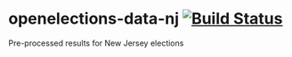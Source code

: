 # openelections-data-nj [![Build Status](https://github.com/openelections/openelections-data-nj/actions/workflows/format_tests.yml/badge.svg?branch=master)](https://github.com/openelections/openelections-data-nj/actions)
Pre-processed results for New Jersey elections
